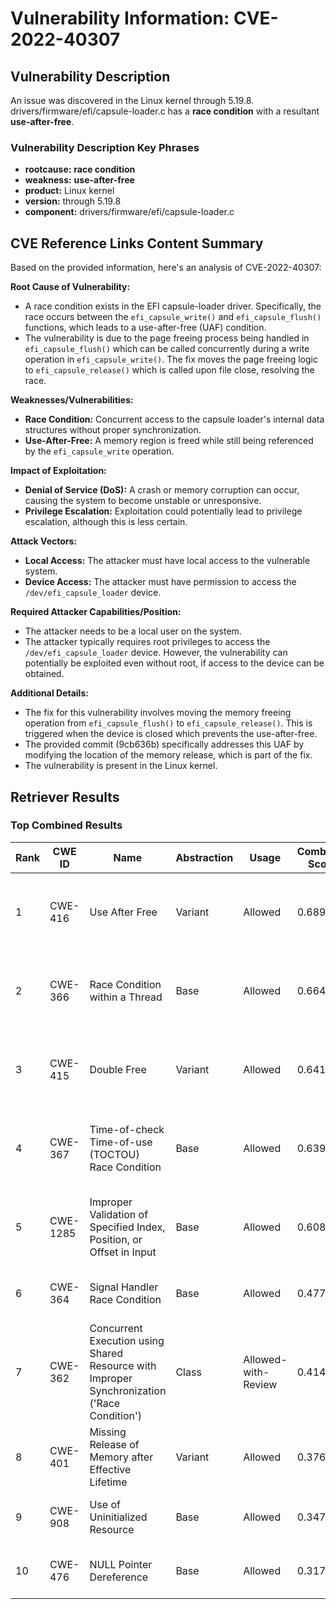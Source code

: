 # Vulnerability Information: CVE-2022-40307

## Vulnerability Description
An issue was discovered in the Linux kernel through 5.19.8. drivers/firmware/efi/capsule-loader.c has a **race condition** with a resultant **use-after-free**.

### Vulnerability Description Key Phrases
- **rootcause:** **race condition**
- **weakness:** **use-after-free**
- **product:** Linux kernel
- **version:** through 5.19.8
- **component:** drivers/firmware/efi/capsule-loader.c

## CVE Reference Links Content Summary
Based on the provided information, here's an analysis of CVE-2022-40307:

**Root Cause of Vulnerability:**
- A race condition exists in the EFI capsule-loader driver. Specifically, the race occurs between the `efi_capsule_write()` and `efi_capsule_flush()` functions, which leads to a use-after-free (UAF) condition.
- The vulnerability is due to the page freeing process being handled in `efi_capsule_flush()` which can be called concurrently during a write operation in `efi_capsule_write()`. The fix moves the page freeing logic to `efi_capsule_release()` which is called upon file close, resolving the race.

**Weaknesses/Vulnerabilities:**
- **Race Condition:** Concurrent access to the capsule loader's internal data structures without proper synchronization.
- **Use-After-Free:** A memory region is freed while still being referenced by the `efi_capsule_write` operation.

**Impact of Exploitation:**
- **Denial of Service (DoS):** A crash or memory corruption can occur, causing the system to become unstable or unresponsive.
- **Privilege Escalation:** Exploitation could potentially lead to privilege escalation, although this is less certain.

**Attack Vectors:**
- **Local Access:** The attacker must have local access to the vulnerable system.
- **Device Access:** The attacker must have permission to access the `/dev/efi_capsule_loader` device.

**Required Attacker Capabilities/Position:**
- The attacker needs to be a local user on the system.
- The attacker typically requires root privileges to access the `/dev/efi_capsule_loader` device. However, the vulnerability can potentially be exploited even without root, if access to the device can be obtained.

**Additional Details:**
- The fix for this vulnerability involves moving the memory freeing operation from `efi_capsule_flush()` to `efi_capsule_release()`. This is triggered when the device is closed which prevents the use-after-free.
- The provided commit (9cb636b) specifically addresses this UAF by modifying the location of the memory release, which is part of the fix.
- The vulnerability is present in the Linux kernel.

## Retriever Results

### Top Combined Results

| Rank | CWE ID | Name | Abstraction | Usage | Combined Score | Retrievers | Individual Scores |
|------|--------|------|-------------|-------|---------------|------------|-------------------|
| 1 | CWE-416 | Use After Free | Variant | Allowed | 0.6899 | dense, sparse, graph | dense: 0.578, sparse: 0.225, graph: 0.922 |
| 2 | CWE-366 | Race Condition within a Thread | Base | Allowed | 0.6649 | dense, sparse, graph | dense: 0.586, sparse: 0.263, graph: 0.619 |
| 3 | CWE-415 | Double Free | Variant | Allowed | 0.6418 | dense, sparse, graph | dense: 0.530, sparse: 0.247, graph: 0.808 |
| 4 | CWE-367 | Time-of-check Time-of-use (TOCTOU) Race Condition | Base | Allowed | 0.6396 | dense, sparse, graph | dense: 0.553, sparse: 0.251, graph: 0.614 |
| 5 | CWE-1285 | Improper Validation of Specified Index, Position, or Offset in Input | Base | Allowed | 0.6088 | dense, sparse, graph | dense: 0.575, sparse: 0.192, graph: 0.590 |
| 6 | CWE-364 | Signal Handler Race Condition | Base | Allowed | 0.4770 | sparse, graph | sparse: 0.209, graph: 1.000 |
| 7 | CWE-362 | Concurrent Execution using Shared Resource with Improper Synchronization ('Race Condition') | Class | Allowed-with-Review | 0.4146 | dense, sparse, graph | dense: 0.604, sparse: 0.306, graph: 0.639 |
| 8 | CWE-401 | Missing Release of Memory after Effective Lifetime | Variant | Allowed | 0.3767 | dense, sparse | dense: 0.544, sparse: 0.238 |
| 9 | CWE-908 | Use of Uninitialized Resource | Base | Allowed | 0.3479 | dense, sparse | dense: 0.564, sparse: 0.114 |
| 10 | CWE-476 | NULL Pointer Dereference | Base | Allowed | 0.3170 | sparse, graph | sparse: 0.206, graph: 0.557 |

